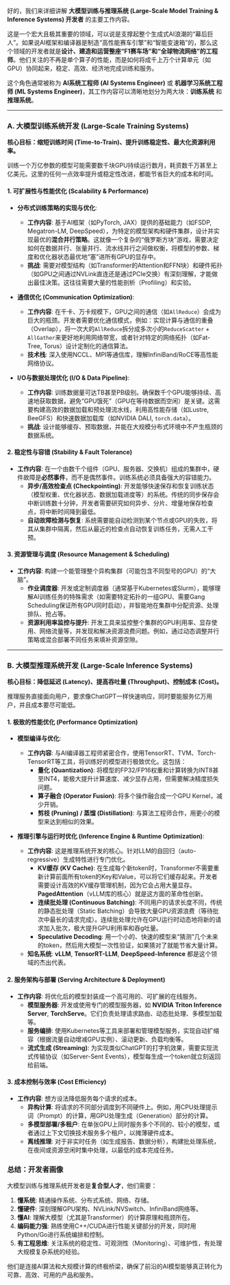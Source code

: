 好的，我们来详细讲解 **大模型训练与推理系统 (Large-Scale Model Training & Inference Systems) 开发者** 的主要工作内容。

这是一个宏大且极其重要的领域，可以说是支撑起整个生成式AI浪潮的“幕后巨人”。如果说AI框架和编译器是制造“高性能赛车引擎”和“智能变速箱”的，那么这个领域的开发者就是**设计、建造和运营整座“F1赛车场”和“全球物流网络”的工程师**。他们关注的不再是单个算子的性能，而是如何将成千上万个计算单元（如GPU）协同起来，稳定、高效、经济地完成训练和服务。

这个角色通常被称为 **AI系统工程师 (AI Systems Engineer)** 或 **机器学习系统工程师 (ML Systems Engineer)**，其工作内容可以清晰地划分为两大块：**训练系统** 和 **推理系统**。

---

### A. 大模型训练系统开发 (Large-Scale Training Systems)

**核心目标：缩短训练时间 (Time-to-Train)、提升训练稳定性、最大化资源利用率。**

训练一个万亿参数的模型可能需要数千块GPU持续运行数月，耗资数千万甚至上亿美元。这里的任何一点效率提升或稳定性改进，都能节省巨大的成本和时间。

#### 1. 可扩展性与性能优化 (Scalability & Performance)

*   **分布式训练策略的实现与优化**:
    *   **工作内容**: 基于AI框架（如PyTorch, JAX）提供的基础能力（如FSDP, Megatron-LM, DeepSpeed），为特定的模型架构和硬件集群，设计并实现最优的**混合并行策略**。这就像一个复杂的“俄罗斯方块”游戏，需要决定如何在数据并行、张量并行、流水线并行之间做权衡，将模型的参数、梯度和优化器状态最优地“塞”进所有GPU的显存中。
    *   **挑战**: 需要对模型结构（如Transformer的Attention和FFN块）和硬件拓扑（如GPU之间通过NVLink直连还是通过PCIe交换）有深刻理解，才能做出最佳决策。这往往需要大量的性能剖析（Profiling）和实验。

*   **通信优化 (Communication Optimization)**:
    *   **工作内容**: 在千卡、万卡规模下，GPU之间的通信（如`AllReduce`）会成为巨大的瓶颈。开发者需要优化通信模式，例如：实现计算与通信的重叠（Overlap），将一次大的`AllReduce`拆分成多次小的`ReduceScatter` + `AllGather`来更好地利用网络带宽，或者针对特定的网络拓扑（如Fat-Tree, Torus）设计定制化的通信算法。
    *   **技术栈**: 深入使用NCCL、MPI等通信库，理解InfiniBand/RoCE等高性能网络协议。

*   **I/O与数据处理优化 (I/O & Data Pipeline)**:
    *   **工作内容**: 训练数据量可达TB甚至PB级别。确保数千个GPU能够持续、高速地获取数据，避免“GPU饿死”（GPU在等待数据而空闲）是关键。这需要构建高效的数据加载和预处理流水线，利用高性能存储（如Lustre, BeeGFS）和快速数据加载库（如NVIDIA DALI, `torch.data`）。
    *   **挑战**: 设计能够缓存、预取数据，并能在大规模分布式环境中不产生瓶颈的数据系统。

#### 2. 稳定性与容错 (Stability & Fault Tolerance)

*   **工作内容**: 在一个由数千个组件（GPU、服务器、交换机）组成的集群中，硬件故障是**必然事件**，而不是偶然事件。训练系统必须具备强大的容错能力。
    *   **异步/高效检查点 (Checkpointing)**: 开发能够快速保存和恢复训练状态（模型权重、优化器状态、数据加载进度等）的系统。传统的同步保存会中断训练数十分钟，开发者需要研究如何异步、分片、增量地保存检查点，将中断时间降到最低。
    *   **自动故障检测与恢复**: 系统需要能自动检测到某个节点或GPU的失败，将其从集群中隔离，然后从最近的检查点自动恢复训练任务，无需人工干预。

#### 3. 资源管理与调度 (Resource Management & Scheduling)

*   **工作内容**: 构建一个能管理整个异构集群（可能包含不同型号的GPU）的“大脑”。
    *   **作业调度器**: 开发或定制调度器（通常基于Kubernetes或Slurm），能够理解AI训练任务的特殊需求（如需要特定拓扑的一组GPU、需要Gang Scheduling保证所有GPU同时启动），并智能地在集群中分配资源、处理排队、抢占等。
    *   **资源利用率监控与提升**: 开发工具来监控整个集群的GPU利用率、显存使用、网络流量等，并发现和解决资源浪费问题。例如，通过动态调整并行策略或混合部署不同任务来填补资源空隙。

---

### B. 大模型推理系统开发 (Large-Scale Inference Systems)

**核心目标：降低延迟 (Latency)、提高吞吐量 (Throughput)、控制成本 (Cost)。**

推理服务直接面向用户，要求像ChatGPT一样快速响应，同时要能服务亿万用户，并且成本要尽可能低。

#### 1. 极致的性能优化 (Performance Optimization)

*   **模型编译与优化**:
    *   **工作内容**: 与AI编译器工程师紧密合作，使用TensorRT、TVM、Torch-TensorRT等工具，将训练好的模型进行极致优化。这包括：
        *   **量化 (Quantization)**: 将模型的FP32/FP16权重和计算转换为INT8甚至INT4，能极大提升计算速度、减少显存占用，但需要解决精度损失问题。
        *   **算子融合 (Operator Fusion)**: 将多个操作融合成一个GPU Kernel，减少开销。
        *   **剪枝 (Pruning) / 蒸馏 (Distillation)**: 与算法工程师合作，用更小的模型来达到相似的效果。

*   **推理引擎与运行时优化 (Inference Engine & Runtime Optimization)**:
    *   **工作内容**: 这是推理系统开发的核心。针对LLM的自回归（auto-regressive）生成特性进行专门优化。
        *   **KV缓存 (KV Cache)**: 在生成每个新token时，Transformer不需要重新计算前面所有token的Key和Value，可以将它们缓存起来。开发者需要设计高效的KV缓存管理机制，因为它会占用大量显存。**PagedAttention**（vLLM库的核心）就是这方面的革命性创新。
        *   **连续批处理 (Continuous Batching)**: 不同用户的请求长度不同，传统的静态批处理（Static Batching）会导致大量GPU资源浪费（等待批次中最长的请求完成）。连续批处理允许在GPU运行时动态地将新的请求加入批次，极大提升GPU利用率和吞g吐量。
        *   **Speculative Decoding**: 用一个小的、快速的模型来“猜测”几个未来的token，然后用大模型一次性验证，如果猜对了就能节省大量计算。
    *   **知名系统**: **vLLM**, **TensorRT-LLM**, **DeepSpeed-Inference** 都是这个领域的杰出代表。

#### 2. 服务架构与部署 (Serving Architecture & Deployment)

*   **工作内容**: 将优化后的模型封装成一个高可用的、可扩展的在线服务。
    *   **模型服务器**: 开发或使用专门的模型服务器，如 **NVIDIA Triton Inference Server**, **TorchServe**。它们负责处理请求路由、动态批处理、多模型加载等。
    *   **服务编排**: 使用Kubernetes等工具来部署和管理模型服务，实现自动扩缩容（根据流量自动增减GPU实例）、滚动更新、负载均衡等。
    *   **流式生成 (Streaming)**: 为实现类似ChatGPT的打字机效果，需要实现流式传输协议（如Server-Sent Events），模型每生成一个token就立刻返回给前端。

#### 3. 成本控制与效率 (Cost Efficiency)

*   **工作内容**: 想方设法降低服务每个请求的成本。
    *   **异构计算**: 将请求的不同部分调度到不同硬件上。例如，用CPU处理提示词（Prompt）的计算，用GPU处理生成（Generation）部分的计算。
    *   **多模型部署/多租户**: 在单张GPU上同时服务多个不同的、较小的模型，或者通过上下文切换技术服务多个租户，以摊薄硬件成本。
    *   **离线推理**: 对于非实时任务（如生成报告、数据分析），构建批处理系统，在夜间或资源空闲时集中处理，以最低的成本完成任务。

### 总结：开发者画像

大模型训练与推理系统开发者是**复合型人才**，他们需要：

1.  **懂系统**: 精通操作系统、分布式系统、网络、存储。
2.  **懂硬件**: 深刻理解GPU架构、NVLink/NVSwitch、InfiniBand网络等。
3.  **懂AI**: 理解大模型（尤其是Transformer）的计算原理和瓶颈所在。
4.  **编码能力强**: 熟练使用C++/CUDA进行性能关键部分的开发，同时用Python/Go进行系统编排和控制。
5.  **有工程思维**: 关注系统的稳定性、可观测性（Monitoring）、可维护性，有处理大规模复杂系统的经验。

他们是连接AI算法和大规模计算的终极桥梁，确保了前沿的AI模型能够真正转化为可靠、高效、可用的产品和服务。
